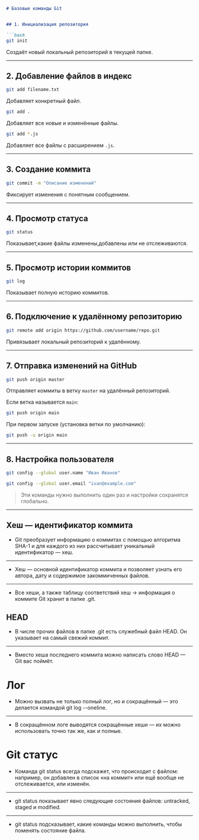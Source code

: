 
```markdown
# Базовые команды Git


## 1. Инициализация репозитория

```bash
git init
```
Создаёт новый локальный репозиторий в текущей папке.

---

## 2. Добавление файлов в индекс

```bash
git add filename.txt
```
Добавляет конкретный файл.

```bash
git add .
```
Добавляет все новые и изменённые файлы.

```bash
git add *.js
```
Добавляет все файлы с расширением `.js`.

---

## 3. Создание коммита

```bash
git commit -m "Описание изменений"
```
Фиксирует изменения с понятным сообщением.

---

## 4. Просмотр статуса

```bash
git status
```
Показывает,какие файлы изменены,добавлены или не отслеживаются.

---

## 5. Просмотр истории коммитов

```bash
git log
```
Показывает полную историю коммитов.

---

## 6. Подключение к удалённому репозиторию

```bash
git remote add origin https://github.com/username/repo.git
```
Привязывает локальный репозиторий к удалённому.


---

## 7. Отправка изменений на GitHub

```bash
git push origin master
```
Отправляет коммиты в ветку `master` на удалённый репозиторий.

Если ветка называется `main`:
```bash
git push origin main
```

При первом запуске (установка ветки по умолчанию):
```bash
git push -u origin main
```

---

## 8. Настройка пользователя

```bash
git config --global user.name "Иван Иванов"
```

```bash
git config --global user.email "ivan@example.com"
```

> Эти команды нужно выполнить один раз и настройки сохранятся глобально.

---

## Хеш — идентификатор коммита

- Git преобразует информацию о коммитах с помощью алгоритма SHA-1 и для каждого из них рассчитывает уникальный идентификатор — хеш.

------------

- Хеш — основной идентификатор коммита и позволяет узнать его автора, дату и содержимое закоммиченных файлов.

------------

- Все хеши, а также таблицу соответствий хеш → информация о коммите Git хранит в папке .git.


## HEAD

- В числе прочих файлов в папке .git есть служебный файл HEAD. Он указывает на самый свежий коммит.

------------


- Вместо хеша последнего коммита можно написать слово HEAD — Git вас поймёт.

# Лог

- Можно вызвать не только полный лог, но и сокращённый — это делается командой git log --oneline.

------------


- В сокращённом логе выводятся сокращённые хеши — их можно использовать точно так же, как и полные.

# Git статус 
- Команда git status всегда подскажет, что происходит с файлом: например, он добавлен в список «на коммит» или ещё вообще не отслеживается, или изменён.

------------


- git status показывает явно следующие состояния файлов: untracked, staged и modified.

------------


- git status подсказывает, какие команды можно выполнить, чтобы поменять состояние файла.

